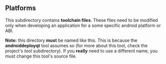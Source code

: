 ## Platforms

This subdirectory contains **toolchain files**. These files need to be modified
only when developing an application for a some specific android platform or ABI.

**Note:** this directory **must** be named like this. This is because the
**androiddeployqt** tool assumes so (for more about this tool, check the
project's *tool* subdirectory). If you **really** need to use a different
name, you must change this tool's source file.
